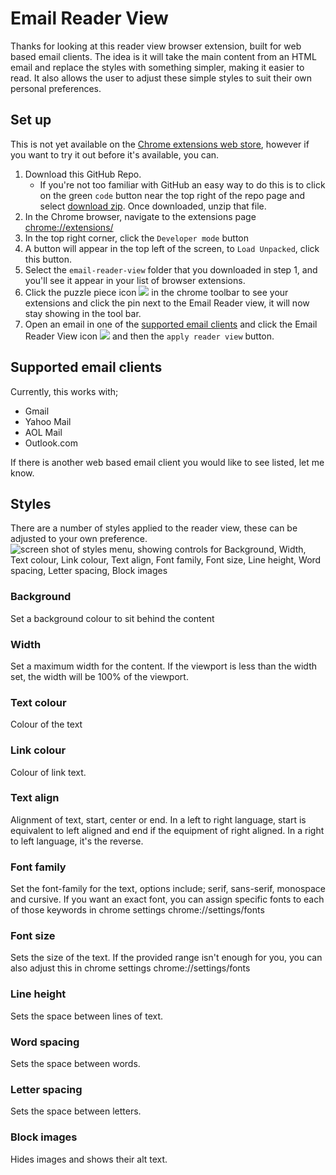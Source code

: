 # Email Reader View
Thanks for looking at this reader view browser extension, built for web based email clients. The idea is it will take the main content from an HTML email and replace the styles with something simpler, making it easier to read. It also allows  the user to adjust these simple styles to suit their own personal preferences.

## Set up
This is not yet available on the [Chrome extensions web store](https://chrome.google.com/webstore/category/extensions), however if you want to try it out before it's available, you can.
1. Download this GitHub Repo.  
	* If you're not too familiar with GitHub an easy way to do this is to click on the green `code` button near the top right of the repo page and select [download zip](/archive/refs/heads/main.zip). Once downloaded, unzip that file.
2. In the Chrome browser, navigate to the extensions page [chrome://extensions/](chrome://extensions/)
3. In the top right corner, click the `Developer mode` button
4. A button will appear in the top left of the screen, to `Load Unpacked`, click this button.
5. Select the `email-reader-view` folder that you downloaded in step 1, and you'll see it appear in your list of browser extensions.
6. Click the puzzle piece icon ![](https://user-images.githubusercontent.com/7871206/193024825-a9f31d07-fd66-4982-a711-17c2d5e04898.png)
 in the chrome toolbar to see your extensions and click the pin next to the Email Reader view, it will now stay showing in the tool bar.
7. Open an email in one of the [supported email clients](supported-email-clients) and click the Email Reader View icon ![](https://user-images.githubusercontent.com/7871206/193025100-02a17935-082e-4207-b7e5-dae9cf08cc12.png)
 and then the `apply reader view` button.

## Supported email clients
Currently, this works with;
* Gmail
* Yahoo Mail
* AOL Mail
* Outlook.com

If there is another web based email client you would like to see listed, let me know.


## Styles
There are a number of styles applied to the reader view, these can be adjusted to your own preference.
![screen shot of styles menu, showing controls for Background, Width, Text colour, Link colour, Text align, Font family, Font size, Line height, Word spacing, Letter spacing, Block images](https://user-images.githubusercontent.com/7871206/191954116-81b92466-b72a-4241-b68b-06ab92171781.png)

### Background
Set a background colour to sit behind the content
###  Width
Set a maximum width for the content. If the viewport is less than the width set, the width will be 100% of the viewport.
### Text colour
Colour of the text
### Link colour
Colour of link text.
### Text align
Alignment of text, start, center or end. In a left to right language, start is equivalent to left aligned and end if the equipment of right aligned. In a right to left language, it's the reverse.
### Font family
Set the font-family for the text, options include; serif, sans-serif, monospace  and cursive. If you want an exact font, you can assign specific fonts to each of those keywords in chrome settings chrome://settings/fonts
### Font size
Sets the size of the text.  If the provided range isn't enough for you, you can also adjust this in chrome settings chrome://settings/fonts
### Line height
Sets the space between lines of text.
### Word spacing
Sets the space between words.
### Letter spacing
Sets the space between letters.
### Block images
Hides images and shows their alt text.


